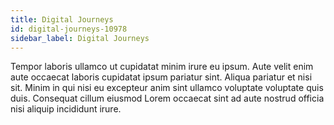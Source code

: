 ```yaml
---
title: Digital Journeys
id: digital-journeys-10978
sidebar_label: Digital Journeys
---
```


Tempor laboris ullamco ut cupidatat minim irure eu ipsum. Aute velit enim aute occaecat laboris cupidatat ipsum pariatur sint. Aliqua pariatur et nisi sit. Minim in qui nisi eu excepteur anim sint ullamco voluptate voluptate quis duis. Consequat cillum eiusmod Lorem occaecat sint ad aute nostrud officia nisi aliquip incididunt irure.

